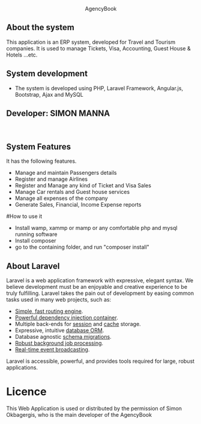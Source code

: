 
<p align="center">
AgencyBook 
</p>

## About the system
This application is an ERP system, developed for Travel and Tourism companies.
It is used to manage Tickets, Visa, Accounting, Guest House & Hotels ...etc.
 
 
 ## System development
 - The system is developed using PHP, Laravel Framework, Angular.js, Bootstrap, Ajax and MySQL
 
 <h2>Developer: SIMON MANNA</h2> <br/>

 ## System Features
 It has the following features.
-	Manage and maintain Passengers details
-	Register and manage Airlines
-	Register and Manage any kind of Ticket and Visa Sales
-	Manage Car rentals and Guest house services
-	Manage all expenses of the company
-	Generate Sales, Financial, Income Expense reports

 
#How to use it
- Install wamp, xammp or mamp or any comfortable php and mysql running software
- Install composer
- go to the containing folder, and run "composer install"
 

## About Laravel

Laravel is a web application framework with expressive, elegant syntax. We believe development must be an enjoyable and creative experience to be truly fulfilling. Laravel takes the pain out of development by easing common tasks used in many web projects, such as:

- [Simple, fast routing engine](https://laravel.com/docs/routing).
- [Powerful dependency injection container](https://laravel.com/docs/container).
- Multiple back-ends for [session](https://laravel.com/docs/session) and [cache](https://laravel.com/docs/cache) storage.
- Expressive, intuitive [database ORM](https://laravel.com/docs/eloquent).
- Database agnostic [schema migrations](https://laravel.com/docs/migrations).
- [Robust background job processing](https://laravel.com/docs/queues).
- [Real-time event broadcasting](https://laravel.com/docs/broadcasting).

Laravel is accessible, powerful, and provides tools required for large, robust applications.

# Licence
This Web Application is used or distributed by the permission of Simon Okbagergis, who is the main developer of the AgencyBook

 
 
